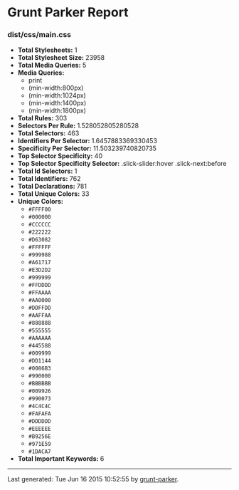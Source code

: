 # Grunt Parker Report


### dist/css/main.css

- **Total Stylesheets:** 1
- **Total Stylesheet Size:** 23958
- **Total Media Queries:** 5
- **Media Queries:**
	- print
	- (min-width:800px)
	- (min-width:1024px)
	- (min-width:1400px)
	- (min-width:1800px)
- **Total Rules:** 303
- **Selectors Per Rule:** 1.528052805280528
- **Total Selectors:** 463
- **Identifiers Per Selector:** 1.6457883369330453
- **Specificity Per Selector:** 11.503239740820735
- **Top Selector Specificity:** 40
- **Top Selector Specificity Selector:** .slick-slider:hover .slick-next:before
- **Total Id Selectors:** 1
- **Total Identifiers:** 762
- **Total Declarations:** 781
- **Total Unique Colors:** 33
- **Unique Colors:**
	- `#FFFF00`
	- `#000000`
	- `#CCCCCC`
	- `#222222`
	- `#D63082`
	- `#FFFFFF`
	- `#999988`
	- `#A61717`
	- `#E3D2D2`
	- `#999999`
	- `#FFDDDD`
	- `#FFAAAA`
	- `#AA0000`
	- `#DDFFDD`
	- `#AAFFAA`
	- `#888888`
	- `#555555`
	- `#AAAAAA`
	- `#445588`
	- `#009999`
	- `#DD1144`
	- `#0086B3`
	- `#990000`
	- `#BBBBBB`
	- `#009926`
	- `#990073`
	- `#4C4C4C`
	- `#FAFAFA`
	- `#DDDDDD`
	- `#EEEEEE`
	- `#B9256E`
	- `#971E59`
	- `#1DACA7`
- **Total Important Keywords:** 6


* * *

Last generated: Tue Jun 16 2015 10:52:55 by [grunt-parker](https://github.com/leny/grunt-parker).
